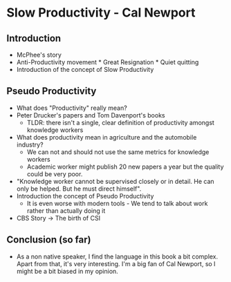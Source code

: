 # Slow Productivity  - Cal Newport

## Introduction
* McPhee's story
* Anti-Productivity movement
        * Great Resignation
        * Quiet quitting
* Introduction of the concept of Slow Productivity

## Pseudo Productivity
* What does "Productivity" really mean?
* Peter Drucker's papers and Tom Davenport's books
    * TLDR: there isn't a single, clear definition of productivity amongst knowledge workers
* What does productivity mean in agriculture and the automobile industry?
    * We can not and should not use the same metrics for knowledge workers
    * Academic worker might publish 20 new papers a year but the quality could be very poor.
* "Knowledge worker cannot be supervised closely or in detail. He can only be helped. But he must direct himself".
* Introduction the concept of Pseudo Productivity
    * It is even worse with modern tools - We tend to talk about work rather than actually doing it 
* CBS Story -> The birth of CSI

## Conclusion (so far)
* As a non native speaker, I find the language in this book a bit complex. Apart from that, it's very interesting. I'm a big fan of Cal Newport, so I might be a bit biased in my opinion.

